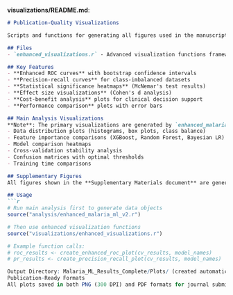 **visualizations/README.md**:
```markdown
# Publication-Quality Visualizations

Scripts and functions for generating all figures used in the manuscript and supplementary materials.

## Files
- `enhanced_visualizations.r` - Advanced visualization functions framework

## Key Features
- **Enhanced ROC curves** with bootstrap confidence intervals
- **Precision-recall curves** for class-imbalanced datasets
- **Statistical significance heatmaps** (McNemar's test results)
- **Effect size visualizations** (Cohen's d analysis)
- **Cost-benefit analysis** plots for clinical decision support
- **Performance comparison** plots with error bars

## Main Analysis Visualizations
**Note**: The primary visualizations are generated by `enhanced_malaria_ml_v2.r`, including:
- Data distribution plots (histograms, box plots, class balance)
- Feature importance comparisons (XGBoost, Random Forest, Bayesian LR)
- Model comparison heatmaps
- Cross-validation stability analysis
- Confusion matrices with optimal thresholds
- Training time comparisons

## Supplementary Figures
All figures shown in the **Supplementary Materials document** are generated by the main analysis pipeline and saved automatically to `Malaria_ML_Results_Complete/Plots/`.

## Usage
```r
# Run main analysis first to generate data objects
source("analysis/enhanced_malaria_ml_v2.r")

# Then use enhanced visualization functions
source("visualizations/enhanced_visualizations.r")

# Example function calls:
# roc_results <- create_enhanced_roc_plot(cv_results, model_names)
# pr_results <- create_precision_recall_plot(cv_results, model_names)

Output Directory: Malaria_ML_Results_Complete/Plots/ (created automatically)
Publication-Ready Formats
All plots saved in both PNG (300 DPI) and PDF formats for journal submission requirements.